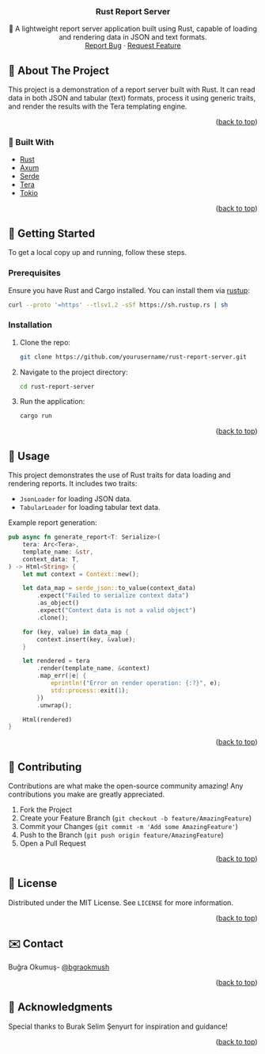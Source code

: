 <div id="top"></div>

<br />
<div align="center">
  <h3 align="center">Rust Report Server</h3>

  <p align="center">
    🚀 A lightweight report server application built using Rust, capable of loading and rendering data in JSON and text formats.
    <br />
    <a href="https://github.com/bgraokmush/report-server/issues">Report Bug</a>
    ·
    <a href="https://github.com/bgraokmush/report-server/issues">Request Feature</a>
  </p>
</div>

## 📌 About The Project

This project is a demonstration of a report server built with Rust. It can read data in both JSON and tabular (text) formats, process it using generic traits, and render the results with the Tera templating engine.

<p align="right">(<a href="#top">back to top</a>)</p>

### 🔧 Built With

- [Rust](https://www.rust-lang.org/)
- [Axum](https://docs.rs/axum/0.8.1/axum/)
- [Serde](https://serde.rs/)
- [Tera](https://tera.netlify.app/)
- [Tokio](https://tokio.rs/)

<p align="right">(<a href="#top">back to top</a>)</p>

## 🚀 Getting Started

To get a local copy up and running, follow these steps.

### Prerequisites

Ensure you have Rust and Cargo installed. You can install them via [rustup](https://rustup.rs/):

```sh
curl --proto '=https' --tlsv1.2 -sSf https://sh.rustup.rs | sh
```

### Installation

1. Clone the repo:
   ```sh
   git clone https://github.com/yourusername/rust-report-server.git
   ```
2. Navigate to the project directory:
   ```sh
   cd rust-report-server
   ```
3. Run the application:
   ```sh
   cargo run
   ```

<p align="right">(<a href="#top">back to top</a>)</p>

## 🔄 Usage

This project demonstrates the use of Rust traits for data loading and rendering reports. It includes two traits:

- `JsonLoader` for loading JSON data.
- `TabularLoader` for loading tabular text data.

Example report generation:

```rust
pub async fn generate_report<T: Serialize>(
    tera: Arc<Tera>,
    template_name: &str,
    context_data: T,
) -> Html<String> {
    let mut context = Context::new();

    let data_map = serde_json::to_value(context_data)
        .expect("Failed to serialize context data")
        .as_object()
        .expect("Context data is not a valid object")
        .clone();

    for (key, value) in data_map {
        context.insert(key, &value);
    }

    let rendered = tera
        .render(template_name, &context)
        .map_err(|e| {
            eprintln!("Error on render operation: {:?}", e);
            std::process::exit(1);
        })
        .unwrap();

    Html(rendered)
}
```

<p align="right">(<a href="#top">back to top</a>)</p>

## 👥 Contributing

Contributions are what make the open-source community amazing! Any contributions you make are greatly appreciated.

1. Fork the Project
2. Create your Feature Branch (`git checkout -b feature/AmazingFeature`)
3. Commit your Changes (`git commit -m 'Add some AmazingFeature'`)
4. Push to the Branch (`git push origin feature/AmazingFeature`)
5. Open a Pull Request

<p align="right">(<a href="#top">back to top</a>)</p>

## 📝 License

Distributed under the MIT License. See `LICENSE` for more information.

<p align="right">(<a href="#top">back to top</a>)</p>

## ✉️ Contact

Buğra Okumuş- [@bgraokmush](https://twitter.com/bgraokmush)

<p align="right">(<a href="#top">back to top</a>)</p>

## 🙏 Acknowledgments

Special thanks to Burak Selim Şenyurt for inspiration and guidance!

<p align="right">(<a href="#top">back to top</a>)</p>
